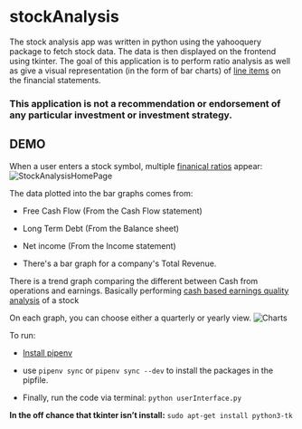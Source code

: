 # stockAnalysis
The stock analysis app was written in python using the yahooquery package to fetch stock data. The data is then displayed on the frontend using tkinter. 
The goal of this application is to perform ratio analysis as well as give a visual representation (in the form of bar charts) of [line items](https://pakaccountants.com/what-is-line-item/#:~:text=In%20financial%20statement%20line%20items,next%20line%20or%20different%20line.) on the financial statements.


### This application is not a recommendation or endorsement of any particular investment or investment strategy. 

DEMO
---------------
When a user enters a stock symbol, multiple [finanical ratios](https://www.investopedia.com/financial-ratios-4689817) 
appear: 
![StockAnalysisHomePage](http://g.recordit.co/Ms9TtEM4I9.gif)


The data plotted into the bar graphs comes from: 

* Free Cash Flow (From the Cash Flow statement)

* Long Term Debt (From the Balance sheet)

* Net income     (From the Income statement)

* There's a bar graph for a company's Total Revenue. 


There is a trend graph comparing the different between Cash from operations and earnings. Basically performing [cash based earnings quality analysis](https://www.investopedia.com/terms/q/qualityofearnings.asp) of a stock    

On each graph, you can choose either a quarterly or yearly view.
![Charts](http://g.recordit.co/eu6GjJB1yV.gif)




To run:

* [Install pipenv](https://pypi.org/project/pipenv/)

* use `pipenv sync` or `pipenv sync --dev` to install the packages in the pipfile.

* Finally, run the code via terminal: `python userInterface.py` 

__In the off chance that tkinter isn’t install:__ `sudo apt-get install python3-tk`
